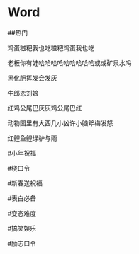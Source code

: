 # Word

##热门

鸡蛋糍粑我也吃糍粑鸡蛋我也吃

老板你有娃哈哈哈哈哈哈哈哈哈或或矿泉水吗

黑化肥挥发会发灰

牛郎恋刘娘

红鸡公尾巴灰灰鸡公尾巴红

动物园里有大西几小凶许小脑斧梅发怒

红鲤鱼鲤绿驴与雨

#小年祝福

#绕口令

#新春送祝福

#表白必备

#变态难度

#搞笑娱乐

#励志口令
